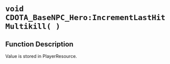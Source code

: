 # `void CDOTA_BaseNPC_Hero:IncrementLastHitMultikill( )`
## Function Description
Value is stored in PlayerResource.

